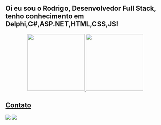 ## Oi eu sou o Rodrigo, Desenvolvedor Full Stack, tenho conhecimento em Delphi,C#,ASP.NET,HTML,CSS,JS! 
<div align="center">
  <a href="https://github.com/rodrigocsdev">
  <img height="180em" src="https://github-readme-stats.vercel.app/api?username=rodrigocsdev&show_icons=true&include_all_commits=true&count_private=true"/>
  <img height="180em" src="https://github-readme-stats.vercel.app/api/top-langs/?username=rodrigocsdev"/>
</div>
  
  ## Contato
 
<div>   
  <a href ="mailto:carvalhosantos.rodrigo@gmail.com"><img src="https://img.shields.io/badge/-Gmail-%23333?style=for-the-badge&logo=gmail&logoColor=white" target="_blank"></a>
  <a href="https://www.linkedin.com/in/rodrigo-cs/" target="_blank"><img src="https://img.shields.io/badge/-LinkedIn-%230077B5?style=for-the-badge&logo=linkedin&logoColor=white" target="_blank"></a>
</div>

